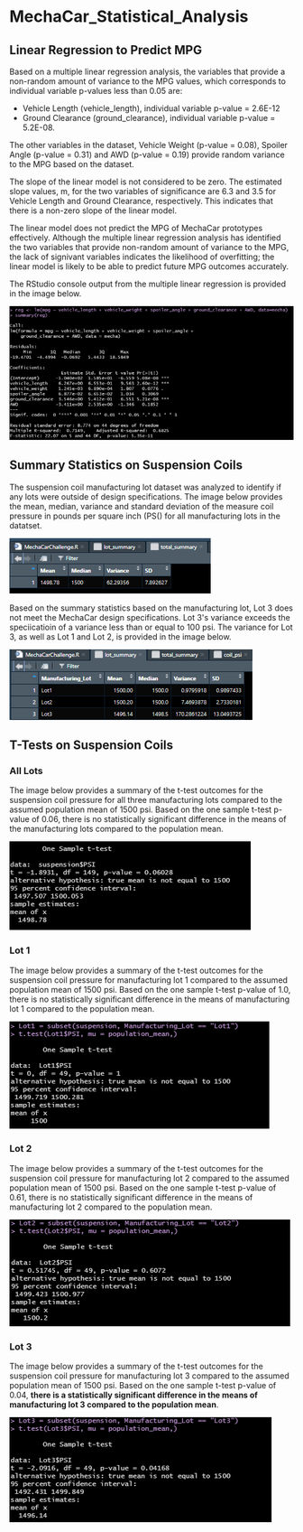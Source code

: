 # MechaCar_Statistical_Analysis

## Linear Regression to Predict MPG
Based on a multiple linear regression analysis, the variables that provide a non-random amount of variance to the MPG values, which corresponds to individual variable p-values less than 0.05 are: 
* Vehicle Length (vehicle_length), individual variable p-value = 2.6E-12
* Ground Clearance (ground_clearance), individual variable p-value = 5.2E-08. 

The other variables in the dataset, Vehicle Weight (p-value = 0.08), Spoiler Angle (p-value = 0.31) and AWD (p-value = 0.19) provide random variance to the MPG based on the dataset.

The slope of the linear model is not considered to be zero. The estimated slope values, m, for the two variables of significance are 6.3 and 3.5 for Vehicle Length and Ground Clearance, respectively. This indicates that there is a non-zero slope of the linear model.

The linear model does not predict the MPG of MechaCar prototypes effectively. Although the multiple linear regression analysis has identified the two variables that provide non-random amount of variance to the MPG, the lack of signivant variables indicates the likelihood of overfitting; the linear model is likely to be able to predict future MPG outcomes accurately.

The RStudio console output from the multiple linear regression is provided in the image below.

![img](Images/Del1.png)

## Summary Statistics on Suspension Coils
The suspension coil manufacturing lot dataset was analyzed to identify if any lots were outside of design specifications. The image below provides the mean, median, variance and standard deviation of the measure coil pressure in pounds per square inch (PS() for all manufacturing lots in the datatset.

![img](Images/Del2_total.png)


Based on the summary statistics based on the manufacturing lot, Lot 3 does not meet the MechaCar design specifications. Lot 3's variance exceeds the speciicatioin of a variance less than or equal to 100 psi. The variance for Lot 3, as well as Lot 1 and Lot 2, is provided in the image below.

![img](Images/Del2_lot.png)

## T-Tests on Suspension Coils
### All Lots
The image below provides a summary of the t-test outcomes for the suspension coil pressure for all three manufacturing lots compared to the assumed population mean of 1500 psi. Based on the one sample t-test p-value of 0.06, there is no statistically significant difference in the means of the manufacturing lots compared to the population mean. 

![img](Images/Del3_allLotst-test.png)

### Lot 1
The image below provides a summary of the t-test outcomes for the suspension coil pressure for manufacturing lot 1 compared to the assumed population mean of 1500 psi. Based on the one sample t-test p-value of 1.0, there is no statistically significant difference in the means of manufacturing lot 1 compared to the population mean. 

![img](Images/Del3_Lot1_t-test.png)

### Lot 2
The image below provides a summary of the t-test outcomes for the suspension coil pressure for manufacturing lot 2 compared to the assumed population mean of 1500 psi. Based on the one sample t-test p-value of 0.61, there is no statistically significant difference in the means of  manufacturing lot 2 compared to the population mean. 

![img](Images/Del3_Lot2_t-test.png)

### Lot 3
The image below provides a summary of the t-test outcomes for the suspension coil pressure for manufacturing lot 3 compared to the assumed population mean of 1500 psi. Based on the one sample t-test p-value of 0.04, **there is a statistically significant difference in the means of manufacturing lot 3 compared to the population mean**. 

![img](Images/Del3_Lot3_t-test.png)
